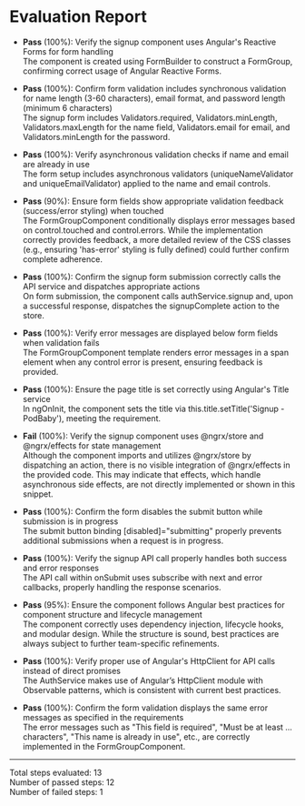# Evaluation Report

- **Pass** (100%): Verify the signup component uses Angular's Reactive Forms for form handling  
  The component is created using FormBuilder to construct a FormGroup, confirming correct usage of Angular Reactive Forms.

- **Pass** (100%): Confirm form validation includes synchronous validation for name length (3-60 characters), email format, and password length (minimum 6 characters)  
  The signup form includes Validators.required, Validators.minLength, Validators.maxLength for the name field, Validators.email for email, and Validators.minLength for the password.

- **Pass** (100%): Verify asynchronous validation checks if name and email are already in use  
  The form setup includes asynchronous validators (uniqueNameValidator and uniqueEmailValidator) applied to the name and email controls.

- **Pass** (90%): Ensure form fields show appropriate validation feedback (success/error styling) when touched  
  The FormGroupComponent conditionally displays error messages based on control.touched and control.errors. While the implementation correctly provides feedback, a more detailed review of the CSS classes (e.g., ensuring 'has-error' styling is fully defined) could further confirm complete adherence.

- **Pass** (100%): Confirm the signup form submission correctly calls the API service and dispatches appropriate actions  
  On form submission, the component calls authService.signup and, upon a successful response, dispatches the signupComplete action to the store.

- **Pass** (100%): Verify error messages are displayed below form fields when validation fails  
  The FormGroupComponent template renders error messages in a span element when any control error is present, ensuring feedback is provided.

- **Pass** (100%): Ensure the page title is set correctly using Angular's Title service  
  In ngOnInit, the component sets the title via this.title.setTitle('Signup - PodBaby'), meeting the requirement.

- **Fail** (100%): Verify the signup component uses @ngrx/store and @ngrx/effects for state management  
  Although the component imports and utilizes @ngrx/store by dispatching an action, there is no visible integration of @ngrx/effects in the provided code. This may indicate that effects, which handle asynchronous side effects, are not directly implemented or shown in this snippet.

- **Pass** (100%): Confirm the form disables the submit button while submission is in progress  
  The submit button binding [disabled]="submitting" properly prevents additional submissions when a request is in progress.

- **Pass** (100%): Verify the signup API call properly handles both success and error responses  
  The API call within onSubmit uses subscribe with next and error callbacks, properly handling the response scenarios.

- **Pass** (95%): Ensure the component follows Angular best practices for component structure and lifecycle management  
  The component correctly uses dependency injection, lifecycle hooks, and modular design. While the structure is sound, best practices are always subject to further team-specific refinements.

- **Pass** (100%): Verify proper use of Angular's HttpClient for API calls instead of direct promises  
  The AuthService makes use of Angular’s HttpClient module with Observable patterns, which is consistent with current best practices.

- **Pass** (100%): Confirm the form validation displays the same error messages as specified in the requirements  
  The error messages such as "This field is required", "Must be at least ... characters", "This name is already in use", etc., are correctly implemented in the FormGroupComponent.

---

Total steps evaluated: 13  
Number of passed steps: 12  
Number of failed steps: 1